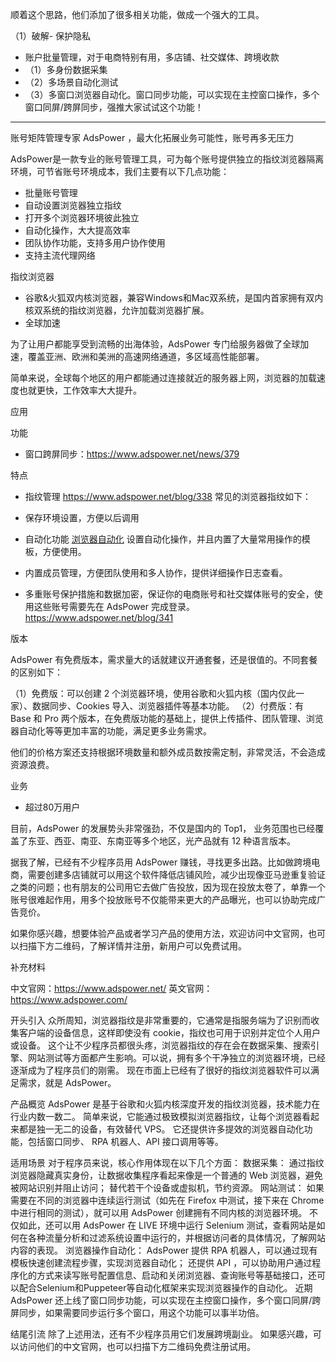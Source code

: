 顺着这个思路，他们添加了很多相关功能，做成一个强大的工具。

（1）破解- 保护隐私
- 账户批量管理，对于电商特别有用，多店铺、社交媒体、跨境收款
- （1）多身份数据采集
- （2）多场景自动化测试
- （3）多窗口浏览器自动化。窗口同步功能，可以实现在主控窗口操作，多个窗口同屏/跨屏同步，强推大家试试这个功能！


---

账号矩阵管理专家 AdsPower ，最大化拓展业务可能性，账号再多无压力

AdsPower是一款专业的账号管理工具，可为每个账号提供独立的指纹浏览器隔离环境，可节省账号环境成本，我们主要有以下几点功能：
- 批量账号管理
- 自动设置浏览器独立指纹
- 打开多个浏览器环境彼此独立
- 自动化操作，大大提高效率
- 团队协作功能，支持多用户协作使用
- 支持主流代理网络

指纹浏览器

- 谷歌&火狐双内核浏览器，兼容Windows和Mac双系统，是国内首家拥有双内核双系统的指纹浏览器，允许加载浏览器扩展。
- 全球加速

为了让用户都能享受到流畅的出海体验，AdsPower 专门给服务器做了全球加速，覆盖亚洲、欧洲和美洲的高速网络通道，多区域高性能部署。

简单来说，全球每个地区的用户都能通过连接就近的服务器上网，浏览器的加载速度也就更快，工作效率大大提升。

应用



功能

- 窗口跨屏同步：https://www.adspower.net/news/379

特点

- 指纹管理 https://www.adspower.net/blog/338 常见的浏览器指纹如下：


- 保存环境设置，方便以后调用
- 自动化功能 [浏览器自动化](https://www.adspower.net/blog/339) 设置自动化操作，并且内置了大量常用操作的模板，方便使用。
- 内置成员管理，方便团队使用和多人协作，提供详细操作日志查看。
- 多重账号保护措施和数据加密，保证你的电商账号和社交媒体账号的安全，使用这些账号需要先在 AdsPower 完成登录。https://www.adspower.net/blog/341

版本

AdsPower 有免费版本，需求量大的话就建议开通套餐，还是很值的。不同套餐的区别如下：

（1）免费版：可以创建 2 个浏览器环境，使用谷歌和火狐内核（国内仅此一家）、数据同步、Cookies 导入、浏览器插件等基本功能。
（2）付费版：有 Base 和 Pro 两个版本，在免费版功能的基础上，提供上传插件、团队管理、浏览器自动化等等更加丰富的功能，满足更多业务需求。

他们的价格方案还支持根据环境数量和额外成员数按需定制，非常灵活，不会造成资源浪费。

业务

- 超过80万用户

目前，AdsPower 的发展势头非常强劲，不仅是国内的 Top1， 业务范围也已经覆盖了东亚、西亚、南亚、东南亚等多个地区，光产品就有 12 种语言版本。

据我了解，已经有不少程序员用 AdsPower 赚钱，寻找更多出路。比如做跨境电商，需要创建多店铺就可以用这个软件降低店铺风险，减少出现像亚马逊重复验证之类的问题；也有朋友的公司用它去做广告投放，因为现在投放太卷了，单靠一个账号很难起作用，用多个投放账号不仅能带来更大的产品曝光，也可以协助完成广告竞价。

如果你感兴趣，想要体验产品或者学习产品的使用方法，欢迎访问中文官网，也可以扫描下方二维码，了解详情并注册，新用户可以免费试用。

补充材料

中文官网：https://www.adspower.net/
英文官网：https://www.adspower.com/

开头引入
众所周知，浏览器指纹是非常重要的，它通常是指服务端为了识别而收集客户端的设备信息，这样即使没有 cookie，指纹也可用于识别并定位个人用户或设备。
这个让不少程序员都很头疼，浏览器指纹的存在会在数据采集、搜索引擎、网站测试等方面都产生影响。可以说，拥有多个干净独立的浏览器环境，已经逐渐成为了程序员们的刚需。
现在市面上已经有了很好的指纹浏览器软件可以满足需求，就是 AdsPower。

产品概览
AdsPower 是基于谷歌和火狐内核深度开发的指纹浏览器，技术能力在行业内数一数二。
简单来说，它能通过极致模拟浏览器指纹，让每个浏览器看起来都是独一无二的设备，有效替代 VPS。
它还提供许多提效的浏览器自动化功能，包括窗口同步、 RPA 机器人、API 接口调用等等。

适用场景
对于程序员来说，核心作用体现在以下几个方面：
数据采集：
通过指纹浏览器隐藏真实身份，让数据收集程序看起来像是一个普通的 Web 浏览器，避免被网站识别并阻止访问；
替代若干个设备或虚拟机，节约资源。
网站测试：
如果需要在不同的浏览器中连续运行测试（如先在 Firefox 中测试，接下来在 Chrome 中进行相同的测试），就可以用 AdsPower 创建拥有不同内核的浏览器环境。
不仅如此，还可以用 AdsPower 在 LIVE 环境中运行 Selenium 测试，查看网站是如何在各种流量分析和过滤系统设置中运行的，并根据访问者的具体情况，了解网站内容的表现。
浏览器操作自动化：
AdsPower 提供 RPA 机器人，可以通过现有模板快速创建流程步骤，实现浏览器自动化；
还提供 API ，可以协助用户通过程序化的方式来读写账号配置信息、启动和关闭浏览器、查询账号等基础接口，还可以配合Selenium和Puppeteer等自动化框架来实现浏览器操作的自动化。
近期 AdsPower 还上线了窗口同步功能，可以实现在主控窗口操作，多个窗口同屏/跨屏同步，如果需要同步运行多个窗口，用这个功能可以事半功倍。

结尾引流
除了上述用法，还有不少程序员用它们发展跨境副业。
如果感兴趣，可以访问他们的中文官网，也可以扫描下方二维码免费注册试用。
